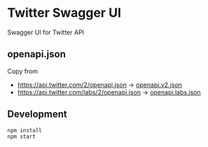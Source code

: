 # Twitter Swagger UI
Swagger UI for Twitter API

## openapi.json
Copy from
- https://api.twitter.com/2/openapi.json -> [openapi.v2.json](docs/openapi.v2.json)
- https://api.twitter.com/labs/2/openapi.json -> [openapi.labs.json](docs/openapi.labs.json)

## Development

```shell
npm install
npm start
```
